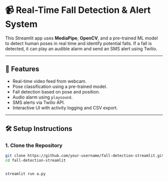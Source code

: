 # 📹 Real-Time Fall Detection & Alert System

This Streamlit app uses **MediaPipe**, **OpenCV**, and a pre-trained ML model to detect human poses in real time and identify potential falls. If a fall is detected, it can play an audible alarm and send an SMS alert using Twilio.

---

## 🚀 Features

- Real-time video feed from webcam.
- Pose classification using a pre-trained model.
- Fall detection based on pose and position.
- Audio alarm using `playsound`.
- SMS alerts via Twilio API.
- Interactive UI with activity logging and CSV export.

---

## 🛠️ Setup Instructions

### 1. Clone the Repository

```bash
git clone https://github.com/your-username/fall-detection-streamlit.git
cd fall-detection-streamlit


streamlit run a.py 
